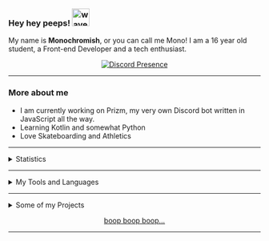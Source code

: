 ### Hey hey peeps! <img src= "https://cdn.discordapp.com/emojis/711935212363448413.gif" alt='wave' width="35px">

My name is **Monochromish**, or you can call me Mono! I am a 16 year old student, a Front-end Developer and a tech enthusiast.

<p align="center">
   <a href="https://discord.com/users/500315184510795819" target="_blank" rel="nofollow">
      <img src="https://lanyard-profile-readme.vercel.app/api/500315184510795819?idleMessage=Mostly%20sleeping💤" alt="Discord Presence" align="center">
   </a>
</p>

---

### More about me

* I am currently working on Prizm, my very own Discord bot written in JavaScript all the way.
* Learning Kotlin and somewhat Python
* Love Skateboarding and Athletics

---

<details>
  <summary>Statistics</summary>

[![Monochromish's Stats](https://github-readme-stats.vercel.app/api?username=Monochromish&show_icons=true&theme=dracula)](https://github.com/Monochromish/github-readme-stats)

<img align="center" src="https://github-readme-stats.vercel.app/api/top-langs/?username=Monochromish&theme=dracula" />

</details>

---

<details>
  <summary>My Tools and Languages</summary>

<div>
<br />
<img align="left" alt="Visual Studio Code Insider" width="26px" src="https://upload.wikimedia.org/wikipedia/commons/thumb/4/4b/Visual_Studio_Code_Insiders_1.36_icon.svg/1200px-Visual_Studio_Code_Insiders_1.36_icon.svg.png" />
<img align="left" alt="Github Desktop" width="26px" src="https://upload.wikimedia.org/wikipedia/commons/thumb/a/ae/Github-desktop-logo-symbol.svg/1024px-Github-desktop-logo-symbol.svg.png" /><br />
<br />
<img align="left" alt="js" width="26px" src="https://i.imgur.com/3u1wzwE.png"/> 
<img align="left" alt="HTML" width="26px" src="https://imgur.com/v4EalJA.png"/>
<img align="left" alt="CSS" width="18px" src="https://upload.wikimedia.org/wikipedia/commons/thumb/d/d5/CSS3_logo_and_wordmark.svg/1200px-CSS3_logo_and_wordmark.svg.png"/>
<img align="left" alt="Electron.js" width="26px" src="https://upload.wikimedia.org/wikipedia/commons/thumb/9/91/Electron_Software_Framework_Logo.svg/1200px-Electron_Software_Framework_Logo.svg.png"/>
<img align="left" alt="Node.js" width="26px" src="https://i.imgur.com/tYLFZBh.png"/> <br><br>
</div>
</details>

---

<details>
  <summary>Some of my Projects</summary>

[Prizm](http://prizmbot.tk) & [Prizm's Website](https://github.com/prizm-project/Prizm-Website):<br />
Discord's Best Utilitarian & Fun Bot // Slash-Only.

[Last.fm-Discord-Rich-Presence](https://github.com/Monochromish/Last.fm-Discord-Rich-Presence):<br />
An elegant, efficient, easy-to-setup and arguably the best Last.fm discord rich presence!

[Kalopsia-Bot](https://github.com/Monochromish/Kalopsia-Bot):<br />
♠️ A Powerful Open-Source Discord Bot written in JavaScript with many moderation, fun, economy, music, utility commands ♠️

</details>

<p align="center">
   <a href="https://discord.gg/E6z5ZmsV4m" target="_blank" rel="nofollow">
      boop boop boop...
   </a>
</p>

---
